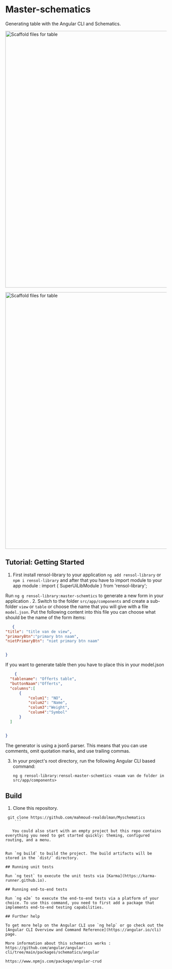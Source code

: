 # Master-schematics

Generating table with the Angular CLI and Schematics.
<div>
<p><img src="https://imgur.com/KTCaS7e.png" alt="Scaffold files for table" width="800"></p>
<p><img src="https://imgur.com/HsimeRq.png" alt="Scaffold files for table" width="800"></p>

</div>



## Tutorial: Getting Started

 1. First install rensol-library to your application `ng add rensol-library` or `npm i rensol-library`  and after that
 you have to import module to your app module : import { SuperUiLibModule } from 'rensol-library';

Run `ng g rensol-library:master-schemtics` to generate a new form  in your application .
2. Switch to the folder `src/app/components` and create a sub-folder `view` or `table` or choose the name that you will give with a file `model.json`. Put the following content into this file you can choose what should be the name of the  form items:


 ```json
    {
 "title": "title van de view",
"primaryBtn":"primary btn naam",
"nietPrimaryBtn": "niet primary btn naam"


}

```
If you want to generate table then you have to place this in your model.json
```json
    {
  "tablename": "Offerts table",
  "buttonNaam":"Offerts",
  "columns":[
      {
          "colum1": "NO",
          "colum2": "Name",
          "colum3":"Weight",
          "colum4":"Symbol"
      }
  ]


}

```
The generator is using a json5 parser. This means that you can use comments, omit quotation marks, and use trailing commas. 

3. In your project's root directory, run the following Angular CLI based command:

    ```
    ng g rensol-library:rensol-master-schemtics <naam van de folder in src/app/components>
    ```

## Build

1. Clone this repository.

```
 git clone https://github.com/mahmoud-realdolman/Myschematics
    ```

   You could also start with an empty project but this repo contains everything you need to get started quickly: theming, configured routing, and a menu.


Run `ng build` to build the project. The build artifacts will be stored in the `dist/` directory.

## Running unit tests

Run `ng test` to execute the unit tests via [Karma](https://karma-runner.github.io).

## Running end-to-end tests

Run `ng e2e` to execute the end-to-end tests via a platform of your choice. To use this command, you need to first add a package that implements end-to-end testing capabilities.

## Further help

To get more help on the Angular CLI use `ng help` or go check out the [Angular CLI Overview and Command Reference](https://angular.io/cli) page.

More information about this schematics works : https://github.com/angular/angular-cli/tree/main/packages/schematics/angular

https://www.npmjs.com/package/angular-crud
